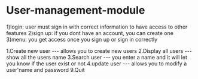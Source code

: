 # User-management-module
1)login: user must sign in with correct information to have access to other features
2)sign up: if you dont have an account, you can create one 
3)menu: you get access once you sign up or sign in correctly


1.Create new user  --- allows you to create new users
2.Display all users   --- show all the users name
3.Search user   ---   you enter a name and it will let you know if the user exist or not
4.update user   ---   allows you to modify a user'name and password
9.Quit
        
